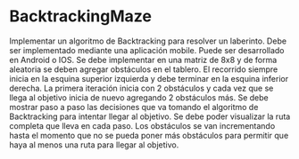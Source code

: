 # BacktrackingMaze
Implementar un algoritmo de Backtracking para resolver un laberinto. Debe ser implementado mediante una aplicación mobile. Puede ser desarrollado en Android o IOS. Se debe implementar en una matriz de 8x8 y de forma aleatoria se deben agregar obstáculos en el tablero. El recorrido siempre inicia en la esquina superior izquierda y debe terminar en la esquina inferior derecha. La primera iteración inicia con 2 obstáculos y cada vez que se llega al objetivo inicia de nuevo agregando 2 obstáculos más. Se debe mostrar paso a paso las decisiones que va tomando el algoritmo de Backtracking para intentar llegar al objetivo. Se debe poder visualizar la ruta completa que lleva en cada paso. Los obstáculos se van incrementando hasta el momento que no se pueda poner más obstáculos para permitir que haya al menos una ruta para llegar al objetivo.
